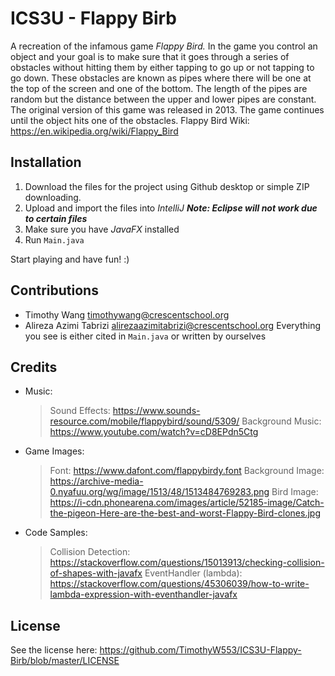 # ICS3U - Flappy Birb
A recreation of the infamous game _Flappy Bird._ In the game you control an object and your goal is to make sure that it goes through a series of obstacles without hitting them by either tapping to go up or not tapping to go down. These obstacles are known as pipes where there will be one at the top of the screen and one of the bottom. The length of the pipes are random but the distance between the upper and lower pipes are constant. The original version of this game was released in 2013. The game continues until the object hits one of the obstacles.
Flappy Bird Wiki: <https://en.wikipedia.org/wiki/Flappy_Bird>

## Installation
1. Download the files for the project using Github desktop or simple ZIP downloading.
2. Upload and import the files into *IntelliJ* ***Note: Eclipse will not work due to certain files***
3. Make sure you have *JavaFX* installed
4. Run `Main.java`

Start playing and have fun! :)

## Contributions
 - Timothy Wang <timothywang@crescentschool.org>
 - Alireza Azimi Tabrizi <alirezaazimitabrizi@crescentschool.org>
Everything you see is either cited in `Main.java` or written by ourselves
 
 ## Credits
 - Music:
    > Sound Effects: https://www.sounds-resource.com/mobile/flappybird/sound/5309/
    > Background Music: https://www.youtube.com/watch?v=cD8EPdn5Ctg
 - Game Images:
    > Font: https://www.dafont.com/flappybirdy.font
    > Background Image: https://archive-media-0.nyafuu.org/wg/image/1513/48/1513484769283.png
    > Bird Image: https://i-cdn.phonearena.com/images/article/52185-image/Catch-the-pigeon-Here-are-the-best-and-worst-Flappy-Bird-clones.jpg
 - Code Samples:
    > Collision Detection: https://stackoverflow.com/questions/15013913/checking-collision-of-shapes-with-javafx
    > EventHandler (lambda): https://stackoverflow.com/questions/45306039/how-to-write-lambda-expression-with-eventhandler-javafx
    
## License 
See the license here: https://github.com/TimothyW553/ICS3U-Flappy-Birb/blob/master/LICENSE
